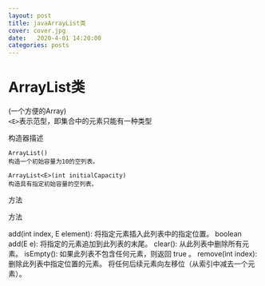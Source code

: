 ```yaml
---
layout: post
title: javaArrayList类
cover: cover.jpg
date:   2020-4-01 14:20:00
categories: posts
---
```

# ArrayList类  
(一个方便的Array)  
```<E>```表示范型，即集合中的元素只能有一种类型 

构造器描述

```
ArrayList()	
构造一个初始容量为10的空列表。

ArrayList<E>(int initialCapacity)	
构造具有指定初始容量的空列表。
```

方法

方法

add(int index, E element): 将指定元素插入此列表中的指定位置。
boolean	add(E e): 将指定的元素追加到此列表的末尾。
clear(): 从此列表中删除所有元素。
isEmpty(): 如果此列表不包含任何元素，则返回 true 。
remove(int index): 删除此列表中指定位置的元素。 将任何后续元素向左移位（从索引中减去一个元素）。
